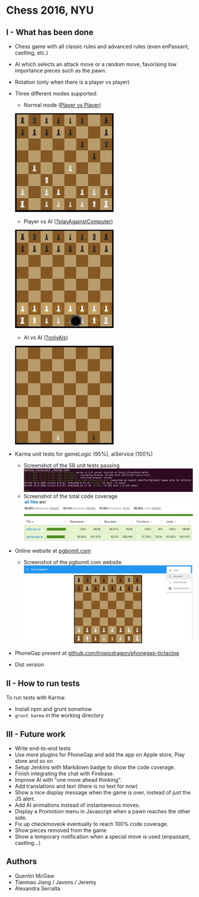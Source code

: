 # **Chess** 2016, NYU

## I - What has been done
- Chess game with all classic rules and advanced rules (even enPassant, castling, etc.)
- AI which selects an attack move or a random move, favorising low importance pieces such as the pawn.
- Rotation (only when there is a player vs player)
- Three different modes supported:
  - Normal mode ([Player vs Player](https://qdm12.github.io/Chess_2016/))
  
  ![Chess pvp](readme/chess_normal.gif)
  
  - Player vs AI ([?playAgainstComputer](https://qdm12.github.io/Chess_2016/?playAgainstTheComputer))
  
  ![Chess pvAI](readme/chess_againstAI.gif)
  
  - AI vs AI ([?onlyAIs](https://qdm12.github.io/Chess_2016/?onlyAIs))

  ![Chess AIvAI](readme/chess_onlyAI.gif)

- Karma unit tests for gameLogic (95%), aiService (100%)
  - Screenshot of the 58 unit tests passing ![tests passing](/readme/karma_pass.jpg)
  - Screenshot of the total code coverage ![coverage](/readme/coverage.jpg)
- Online website at [pgbomit.com](https://www.pgbomit.com)
  - Screenshot of the pgbomit.com website ![pgbomit](/readme/pgbomit.com.jpg)
- PhoneGap present at [github.com/tropicdragon/phonegap-tictactoe](https://github.com/tropicdragon/phonegap-tictactoe)
- Dist version

## II - How to run tests
To run tests with Karma:
- Install npm and grunt somehow
- `grunt karma` in the working directory

## III - Future work
- Write end-to-end tests
- Use more plugins for PhoneGap and add the app on Apple store, Play store and so on
- Setup Jenkins with Markdown badge to show the code coverage.
- Finish integrating the chat with Firebase.
- Improve AI with "one move ahead thinking".
- Add translations and text (there is no text for now)
- Show a nice display message when the game is over, instead of just the JS alert.
- Add AI animations instead of instantaneous moves.
- Display a Promotion menu in Javascript when a pawn reaches the other side.
- Fix up checkmoveok eventually to reach 100% code coverage.
- Show pieces removed from the game
- Show a temporary notification when a special move is used (enpassant, castling...)

## Authors
- Quentin McGaw
- Tianmao Jiang / Javons / Jeremy 
- Alexandra Serralta
